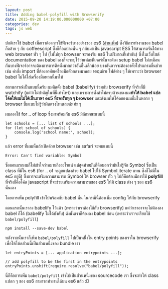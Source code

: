 ```yaml
---
layout: post
title: Adding babel-polyfill with Browserify
date: 2015-09-20 14:19:00.000000000 +07:00
categories: dev
tags: js web
---
```

ปกติเราใช้ babel เมื่อเราต้องการใช้ฟีเจอร์บางอย่างของ es6 ([อ่านเพิ่ม](https://github.com/lukehoban/es6features)) ซึ่งวิธีการทำงานของ babel ก็คล้าย ๆ กับ coffeescript ซึ่งก็คือแปลงนั้น ๆ กลับมาเป็น javascript ES5 ให้สามารถรันได้ทาง web browser ทั่ว ๆ ไป (ไม่ใช่ทุก browser จะรองรับ es6 ในปริมาณที่เท่ากัน) ซึ่งในเว็บไซต์ documentation ของ babel เองก็จะระบุไว้ว่าแต่ละฟีเจอร์นั้นจะต้อง setup babel ไม่เหมือนกันบางฟีเจอร์อาจจะต้องการการติดตั้งมากกว่าอันอื่นเล็กน้อย บางอันอาจจะต้องอาศัยโปรแกรมอื่นช่วยเช่น คำสั่ง import ที่ต้องอาศัยเครื่องมือตัวกลางมาคอย require ไฟล์ต่าง ๆ ให้เพราะว่า browser babel ไม่ได้ใส่เครื่องมือพวกนี้มาให้

สถานการณ์เป็นแบบนี้ครับ ผมติดตั้ง babel (babelify) ร่วมกับ browserify ที่จริงก็มี watchify (แต่ว่าไม่สำคัญในที่นี้เท่าไหร่) และเพราะการตั้งค่าไม่ครบถ้วนของผม**ทำให้ babel แปลโค้ดให้ผมไม่ได้เป็นภาษา es5 ที่รองรับทุก ๆ browser** และส่งผมให้โค้ดของผมบึ้มในหลาย ๆ browser บึ้มแบบไม่รู้ว่าผิดตรงไหนเลยล่ะ ฮ่ะ ๆ 

ผมลองใช้ for .. of loop ซึ่งมาพร้อมกับ es6 มีลักษณะแบบนี้

```
let schools = [... list of schools ...];
for (let school of schools) {
	console.log('school name:', school);
}
```

แล้ว error ที่ผมเห็นถ้าเปิดด้วย browser เช่น safari จะพบแบบนี้

```
Error: Can't find variable: Symbol
```

ซึ่งตอนแรกผมก็ไม่เข้าใจว่าหมายถึงอะไรแน่ แต่สุดท้ายมันก็คือบอกว่ามันไม่รู้จัก Symbol ซึ่งเป็น class ที่มีใน es6 (for .. of จะถูกแปลงด้วย babel ไปใช้ Symbol.iterate แทน ซึ่งก็ไม่มีใน es5 อยู่ดี) ซึ่งการจะเสริมความสามารถ Symbol ให้ browser ทั่ว ๆ ไปก็คือต้องมีการใช้ **polyfill** ที่จริงก็คือโค้ด javascript ที่จะช่วยเสริมความสามารถของ es5 ให้มี class ต่าง ๆ ของ es6 นั่นเอง

โดยการเพิ่ม polyfill เข้าไปพร้อมกับ babel นั้น ในกรณีนี้ต้องเพิ่ม config ให้กับ browserify

ตอนแรกนั้นเราลง babelify ไว้แล้ว (เพราะว่าเราต้องใช้กับ browserify) แต่ว่าเราอาจจะไม่ต้องลง babel ก็ได้ (babelify ไม่ได้บังคับ) ดังนั้นเราก็ต้องลง babel ก่อน (เพราะว่าเราจะเรียกใช้ `babel/polyfill`)

```
npm install --save-dev babel
```

หลังจากนั้นเราก็เพิ่ม `babel/polyfill` ไปเป็นหนึี่งใน entry points ของเราใน browserify เพื่อให้โค้ดส่วนนี้เป็นส่วนหนึ่งของ bundle เรา

```
let entryPoints = [... application entrypoints ...];

// add polyfill to be the first in the entrypoints
entryPoints.unshift(require.resolve("babel/polyfill"));
```

นี่ก็คือการเพิ่ม `babel/polyfill` เข้าไปเป็นส่วนหนึ่งของ sourcecode เรา ซึ่งจะทำให้ class แปลก ๆ ของ es6 สามารถทำงานได้บน es6 แล้ว :D
